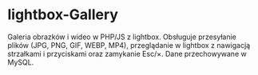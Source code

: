 # lightbox-Gallery
Galeria obrazków i wideo w PHP/JS z lightbox. Obsługuje przesyłanie plików (JPG, PNG, GIF, WEBP, MP4), przeglądanie w lightbox z nawigacją strzałkami i przyciskami oraz zamykanie Esc/×. Dane przechowywane w MySQL.
